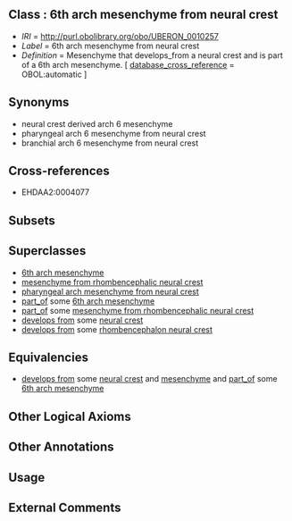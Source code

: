 
## Class : 6th arch mesenchyme from neural crest

 * *IRI* = http://purl.obolibrary.org/obo/UBERON_0010257
 * *Label* = 6th arch mesenchyme from neural crest
 * *Definition* = Mesenchyme that develops_from a neural crest and is part of a 6th arch mesenchyme. [ [database_cross_reference](../../ef/oboInOwl#hasDbXref.md) = OBOL:automatic ]

## Synonyms

 * neural crest derived arch 6 mesenchyme
 * pharyngeal arch 6 mesenchyme from neural crest
 * branchial arch 6 mesenchyme from neural crest

## Cross-references

 * EHDAA2:0004077

## Subsets


## Superclasses

 * [6th arch mesenchyme](../../UBERON/31/UBERON_0010031.md)
 * [mesenchyme from rhombencephalic neural crest](../../UBERON/58/UBERON_0010258.md)
 * [pharyngeal arch mesenchyme from neural crest](../../UBERON/59/UBERON_0010359.md)
 * [part_of](../../BFO/50/BFO_0000050.md) some [6th arch mesenchyme](../../UBERON/31/UBERON_0010031.md)
 * [part_of](../../BFO/50/BFO_0000050.md) some [mesenchyme from rhombencephalic neural crest](../../UBERON/58/UBERON_0010258.md)
 * [develops from](../../RO/02/RO_0002202.md) some [neural crest](../../UBERON/42/UBERON_0002342.md)
 * [develops from](../../RO/02/RO_0002202.md) some [rhombencephalon neural crest](../../UBERON/52/UBERON_0003852.md)

## Equivalencies

 * [develops from](../../RO/02/RO_0002202.md) some [neural crest](../../UBERON/42/UBERON_0002342.md) and [mesenchyme](../../UBERON/04/UBERON_0003104.md) and [part_of](../../BFO/50/BFO_0000050.md) some [6th arch mesenchyme](../../UBERON/31/UBERON_0010031.md)

## Other Logical Axioms


## Other Annotations


## Usage


## External Comments

